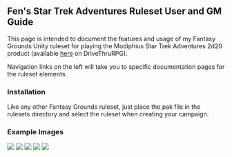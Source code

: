 ## Fen's Star Trek Adventures Ruleset User and GM Guide

This page is intended to document the features and usage of my Fantasy Grounds Unity ruleset for playing the Modiphius 
Star Trek Adventures 2d20 product (available [here](https://www.drivethrurpg.com/product/214552/Star-Trek-Adventures-Core-Rulebook)
on DriveThruRPG).

Navigation links on the left will take you to specific documentation pages for the ruleset elements.

### Installation

Like any other Fantasy Grounds ruleset, just place the pak file in the rulesets directory and select the ruleset when 
creating your campaign.

### Example Images
![](https://bakermd86.github.io/Fen-s-Star-Trek-Adventures-Ruleset/images/charsheet_full_example.png)
![](https://bakermd86.github.io/Fen-s-Star-Trek-Adventures-Ruleset/images/ship_record_main.png) 
![](https://bakermd86.github.io/Fen-s-Star-Trek-Adventures-Ruleset/images/changing_record_colors.gif)
![](https://bakermd86.github.io/Fen-s-Star-Trek-Adventures-Ruleset/images/lifepath_full_example.gif)
![](https://bakermd86.github.io/Fen-s-Star-Trek-Adventures-Ruleset/images/supporting_characters_active_tab.png)
